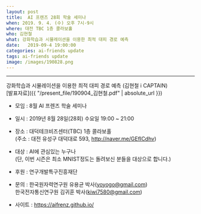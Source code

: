 ```yaml
---
layout: post
title:  AI 프렌즈 28회 학술 세미나
when: 2019. 9. 4. (수) 오후 7시-9시
where: 대전 TBC 1층 콜라보홀
who: 김현철
what: 강화학습과 시뮬레이션을 이용한 최적 대피 경로 예측
date:   2019-09-4 19:00:00
categories: ai-friends update
tags: ai-friends update
image: /images/190828.png
---
```

***  
강화학습과 시뮬레이션을 이용한 최적 대피 경로 예측 (김현철 i CAPTAIN)  
[발표자료]({{ "/present_file/190904_김현철.pdf" | absolute_url }})  



- 모임 : 8월 AI 프렌즈 학술 세미나  
- 일시 : 2019년 8월 28일(28회) 수요일 19:00 ~ 21:00  
- 장소 : 대덕테크비즈센터(TBC) 1층 콜라보홀  
             (주소 : 대전 유성구 대덕대로 593, http://naver.me/GEfICdhv)  
- 대상 : AI에 관심있는 누구나  
             (단, 이번 시즌은 최소 MNIST정도는 돌려보신 분들을 대상으로 합니다.)  



- 후원 : 연구개발특구진흥재단  
- 문의 : 한국원자력연구원 유용균 박사(yoyogo@gmail.com)  
             한국전자통신연구원 김귀훈 박사(kiwi7580@gmail.com)  
- 사이트 : https://aifrenz.github.io/ 
